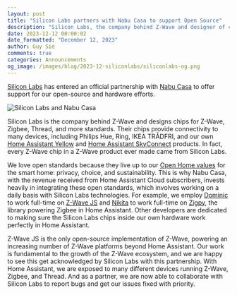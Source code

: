 ```yaml
---
layout: post
title: "Silicon Labs partners with Nabu Casa to support Open Source"
description: "Silicon Labs, the company behind Z-Wave and designer of chips used in Z-Wave, Zigbee, Thread, and more, has entered an official partnership with Nabu Casa. Our work is fundamental to the growth of the Z-Wave ecosystem, and we are happy to see this get acknowledged by Silicon Labs with this partnership. As a partner, we are now able to collaborate with Silicon Labs to report bugs and get our issues fixed with priority."
date: 2023-12-12 00:00:02
date_formatted: "December 12, 2023"
author: Guy Sie
comments: true
categories: Announcements
og_image: /images/blog/2023-12-siliconlabs/siliconlabs-og.png
---
```


[Silicon Labs](https://www.silabs.com/) has entered an official partnership with [Nabu Casa](https://www.nabucasa.com/) to offer support for our open-source and hardware efforts.

![Silicon Labs and Nabu Casa](/images/blog/2023-12-siliconlabs/siliconlabs-og.png)

Silicon Labs is the company behind Z-Wave and designs chips for Z-Wave, Zigbee, Thread, and more standards. Their chips provide connectivity to many devices, including Philips Hue, Ring, IKEA TRÅDFRI, and our own [Home Assistant Yellow](/yellow) and [Home Assistant SkyConnect](/skyconnect) products. In fact, every Z-Wave chip in a Z-Wave product ever made came from Silicon Labs.

We love open standards because they live up to our [Open Home values](https://www.home-assistant.io/blog/2021/12/23/the-open-home/) for the smart home: privacy, choice, and sustainability. This is why Nabu Casa, with the revenue received from Home Assistant Cloud subscribers, invests heavily in integrating these open standards, which involves working on a daily basis with Silicon Labs technologies. For example, we employ [Dominic](https://github.com/alcalzone) to work full-time on [Z-Wave JS](https://github.com/zwave-js) and [Nikita](https://github.com/puddly) to work full-time on [Zigpy](https://github.com/zigpy/zigpy), the library powering Zigbee in Home Assistant. Other developers are dedicated to making sure the Silicon Labs chips inside our own hardware work perfectly in Home Assistant.

Z-Wave JS is the only open-source implementation of Z-Wave, powering an increasing number of Z-Wave platforms beyond Home Assistant. Our work is fundamental to the growth of the Z-Wave ecosystem, and we are happy to see this get acknowledged by Silicon Labs with this partnership. With Home Assistant, we are exposed to many different devices running Z-Wave, Zigbee, and Thread. And as a partner, we are now able to collaborate with Silicon Labs to report bugs and get our issues fixed with priority.
